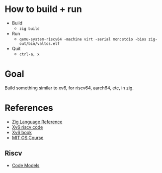 # How to build + run
- Build
  - `zig build`
- Run
  - `qemu-system-riscv64 -machine virt -serial mon:stdio -bios zig-out/bin/valtos.elf`
- Quit
  - `ctrl-a, x`

# Goal
Build something similar to xv6, for riscv64, aarch64, etc, in zig.

# References

- [Zig Language Reference](https://ziglang.org/documentation/master/)
- [Xv6 riscv code](https://github.com/mit-pdos/xv6-riscv)
- [Xv6 book](https://pdos.csail.mit.edu/6.828/2021/xv6/book-riscv-rev2.pdf)
- [MIT OS Course](https://pdos.csail.mit.edu/6.828/2021/)

## Riscv
- [Code Models](https://www.sifive.com/blog/all-aboard-part-4-risc-v-code-models)
